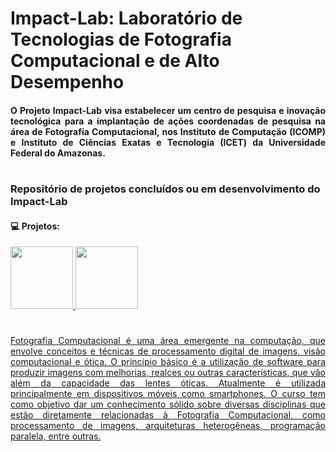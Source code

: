 # Impact-Lab: Laboratório de Tecnologias de Fotografia Computacional e de Alto Desempenho 
#### <p align="justify"> O Projeto Impact-Lab visa estabelecer um centro de pesquisa e inovação tecnológica para a implantação de ações coordenadas de pesquisa na área de Fotografia Computacional, nos Instituto de Computação (ICOMP) e Instituto de Ciências Exatas e Tecnologia (ICET) da Universidade Federal do Amazonas. </p>

#

### Repositório de projetos concluídos ou em desenvolvimento do Impact-Lab  
  #### 💻 Projetos:
  <div>
  

  <a href="https://github.com/Projeto-Impact-Lab/Underwater-Image-Projects">
    <img height="100em" src="https://github-readme-stats.vercel.app/api/pin/?username=Projeto-Impact-Lab&repo=Underwater-Image-Projects&theme=github_dark"/>
    
    
  <a href="https://github.com/Projeto-Impact-Lab/Halide-config-tutorial">
    <img height="100em" src="https://github-readme-stats.vercel.app/api/pin/?username=Projeto-Impact-Lab&repo=Halide-config-tutorial&theme=github_dark"/>  
    
    
<!--   <a href="https://github.com/Dino-Comp/Algoritmos-de-Ordenacao">
    <img height="100em" src="https://github-readme-stats.vercel.app/api/pin/?username=Projeto-Impact-Lab&repo=[NOME DO REPOSITORIO]&theme=github_dark"/> 
     -->
    
    
</div>

#
<p align="justify"> Fotografia Computacional é uma área emergente na computação, que envolve conceitos e técnicas de processamento digital de imagens, visão computacional e ótica. O princípio básico é a utilização de software para produzir imagens com melhorias, realces ou outras características, que vão além da capacidade das lentes óticas. Atualmente é utilizada principalmente em dispositivos móveis como smartphones. O curso tem como objetivo dar um conhecimento sólido sobre diversas disciplinas que estão diretamente relacionadas à Fotografia Computacional, como processamento de imagens, arquiteturas heterogêneas, programação paralela, entre outras. </p>

    
